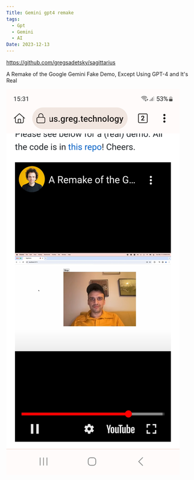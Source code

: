 ```yaml
---
Title: Gemini gpt4 remake
tags:
  - Gpt
  - Gemini
  - AI
Date: 2023-12-13
---
```

https://github.com/gregsadetsky/sagittarius

A Remake of the Google Gemini Fake Demo, Except Using GPT-4 and It's Real

![](../_asset/Screenshot_20231213_153112_Kiwi%20Browser.jpg)